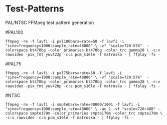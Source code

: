 # Test-Patterns
PAL/NTSC FFMpeg test pattern generation

#PAL100

`ffmpeg -re -f lavfi -i pal100bars=rate=50 -f lavfi -i "sine=frequency=1000:sample_rate=48000" \
-vf "scale=720:576"  -colorspace bt470bg -color_primaries bt470bg -color_trc gamma28 \
-c:v rawvideo -pix_fmt yuv422p -c:a pcm_s16le -f matroska - | ffplay -fs -`

#PAL75

`ffmpeg -re -f lavfi -i pal75bars=rate=50 -f lavfi -i "sine=frequency=1000:sample_rate=48000" \
-vf "scale=720:576"  -colorspace bt470bg -color_primaries bt470bg -color_trc gamma28 \
-c:v rawvideo -pix_fmt yuv420p -c:a pcm_s16le -f matroska - | ffplay -fs -`

#NTSC

`ffmpeg -re -f lavfi -i smptebars=rate=30000/1001 -f lavfi -i "sine=frequency=1000:sample_rate=48000" \
-ac 2 -vf "scale=720:480" -colorspace smpte170m -color_primaries smpte170m -color_trc smpte170m \
-c:v rawvideo -c:a pcm_s16le -f matroska - | ffplay -fs -`
